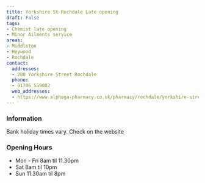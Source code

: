 ```yaml
---
title: Yorkshire St Rochdale Late opening
draft: False
tags:
- Chemist late opening
- Minor Ailments service
areas:
- Middleton
- Heywood
- Rochdale
contact:
  addresses:
  - 200 Yorkshire Street Rochdale
  phone:
  - 01706 559002
  web_addresses:
  - https://www.alphega-pharmacy.co.uk/pharmacy/rochdale/yorkshire-street-pharmacy
---
```


### Information
Bank holiday times vary. Check on the website

### Opening Hours
- Mon - Fri 8am til 11.30pm  
- Sat 8am til 10pm  
- Sun 11.30am til 8pm
